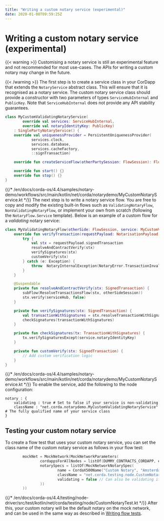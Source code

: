 ```yaml
---
title: "Writing a custom notary service (experimental)"
date: 2020-01-08T09:59:25Z
---
```



# Writing a custom notary service (experimental)

{{< warning >}}
Customising a notary service is still an experimental feature and not recommended for most use-cases. The APIs
                for writing a custom notary may change in the future.


{{< /warning >}}
The first step is to create a service class in your CorDapp that extends the `NotaryService` abstract class.
            This will ensure that it is recognised as a notary service.
            The custom notary service class should provide a constructor with two parameters of types `ServiceHubInternal` and `PublicKey`.
            Note that `ServiceHubInternal` does not provide any API stability guarantees.

```kotlin
class MyCustomValidatingNotaryService(
        override val services: ServiceHubInternal,
        override val notaryIdentityKey: PublicKey)
    : SinglePartyNotaryService() {
    override val uniquenessProvider = PersistentUniquenessProvider(
            services.clock,
            services.database,
            services.cacheFactory,
            ::signTransaction)

    override fun createServiceFlow(otherPartySession: FlowSession): FlowLogic<Void?> = MyValidatingNotaryFlow(otherPartySession, this)

    override fun start() {}
    override fun stop() {}
}

```

{{/* /en/docs/corda-os/4.4/samples/notary-demo/workflows/src/main/kotlin/net/corda/notarydemo/MyCustomNotaryService.kt */}}
The next step is to write a notary service flow. You are free to copy and modify the existing built-in flows such
            as `ValidatingNotaryFlow`, `NonValidatingNotaryFlow`, or implement your own from scratch (following the
            `NotaryFlow.Service` template). Below is an example of a custom flow for a *validating* notary service:

```kotlin
class MyValidatingNotaryFlow(otherSide: FlowSession, service: MyCustomValidatingNotaryService) : ValidatingNotaryFlow(otherSide, service) {
    override fun verifyTransaction(requestPayload: NotarisationPayload) {
        try {
            val stx = requestPayload.signedTransaction
            resolveAndContractVerify(stx)
            verifySignatures(stx)
            customVerify(stx)
        } catch (e: Exception) {
            throw  NotaryInternalException(NotaryError.TransactionInvalid(e))
        }
    }

    @Suspendable
    private fun resolveAndContractVerify(stx: SignedTransaction) {
        subFlow(ResolveTransactionsFlow(stx, otherSideSession))
        stx.verify(serviceHub, false)
    }

    private fun verifySignatures(stx: SignedTransaction) {
        val transactionWithSignatures = stx.resolveTransactionWithSignatures(serviceHub)
        checkSignatures(transactionWithSignatures)
    }

    private fun checkSignatures(tx: TransactionWithSignatures) {
        tx.verifySignaturesExcept(service.notaryIdentityKey)
    }

    private fun customVerify(stx: SignedTransaction) {
        // Add custom verification logic
    }
}

```

{{/* /en/docs/corda-os/4.4/samples/notary-demo/workflows/src/main/kotlin/net/corda/notarydemo/MyCustomNotaryService.kt */}}
To enable the service, add the following to the node configuration:

```none
notary : {
    validating : true # Set to false if your service is non-validating
    className : "net.corda.notarydemo.MyCustomValidatingNotaryService" # The fully qualified name of your service class
}
```

## Testing your custom notary service
To create a flow test that uses your custom notary service, you can set the class name of the custom notary service as follows in your flow test:

```kotlin
        mockNet = MockNetwork(MockNetworkParameters(
                cordappsForAllNodes = listOf(DUMMY_CONTRACTS_CORDAPP, enclosedCordapp()),
                notarySpecs = listOf(MockNetworkNotarySpec(
                        name = CordaX500Name("Custom Notary", "Amsterdam", "NL"),
                        className = "net.corda.testing.node.CustomNotaryTest\$CustomNotaryService",
                        validating = false // Can also be validating if preferred.
                ))
        ))

```

{{/* /en/docs/corda-os/4.4/testing/node-driver/src/test/kotlin/net/corda/testing/node/CustomNotaryTest.kt */}}
After this, your custom notary will be the default notary on the mock network, and can be used in the same way as described in [Writing flow tests](flow-testing.md).


